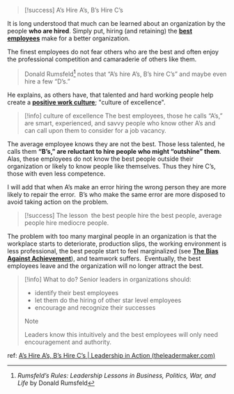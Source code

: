 >[!success] A’s Hire A’s, B’s Hire C’s

It is long understood that much can be learned about an organization by the people **who are hired**. Simply put, hiring (and retaining) the [**best employees**](https://www.theleadermaker.com/keeping-the-best-employees/) make for a better organization.

The finest employees do not fear others who are the best and often enjoy the professional competition and camaraderie of others like them.

> Donald Rumsfeld[^1] notes that “A’s hire A’s, B’s hire C’s” and maybe even hire a few “D’s.”

He explains, as others have, that talented and hard working people help create a [**positive work culture**](https://www.theleadermaker.com/characteristic-12-drive-a-positive-culture/); "culture of excellence".

>[!info] culture of excellence
>The best employees, those he calls “A’s,” are smart, experienced, and savvy people who know other A’s and can call upon them to consider for a job vacancy.

The average employee knows they are not the best. Those less talented, he calls them **“B’s,” are reluctant to hire people who might “outshine” them**. Alas, these employees do not know the best people outside their organization or likely to know people like themselves. Thus they hire C’s, those with even less competence.

I will add that when A’s make an error hiring the wrong person they are more likely to repair the error.  B’s who make the same error are more disposed to avoid taking action on the problem.

>[!success] The lesson
> the best people hire the best people, average people hire mediocre people.

The problem with too many marginal people in an organization is that the workplace starts to deteriorate, production slips, the working environment is less professional, the best people start to feel marginalized (see [**The Bias Against Achievement**](https://www.theleadermaker.com/the-bias-against-achievement/)), and teamwork suffers.  Eventually, the best employees leave and the organization will no longer attract the best.

>[!info] What to do?
>Senior leaders in organizations should:
>- identify their best employees
>- let them do the hiring of other star level employees
>- encourage and recognize their successes
>
>>[!note]
>>Leaders know this intuitively and the best employees will only need encouragement and authority.
>

ref: [A’s Hire A’s, B’s Hire C’s | Leadership in Action (theleadermaker.com)](https://www.theleadermaker.com/as-hire-as-bs-hire-cs/)

[^1]: _Rumsfeld’s Rules: Leadership Lessons in Business, Politics, War, and Life_ by Donald Rumsfeld
